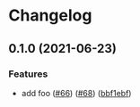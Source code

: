 # Changelog

## 0.1.0 (2021-06-23)


### Features

* add foo ([#66](https://www.github.com/noslouch/workflow-debug/issues/66)) ([#68](https://www.github.com/noslouch/workflow-debug/issues/68)) ([bbf1ebf](https://www.github.com/noslouch/workflow-debug/commit/bbf1ebf4ba0c4d46d4d3dea7f170d3b447e1ac5e))
